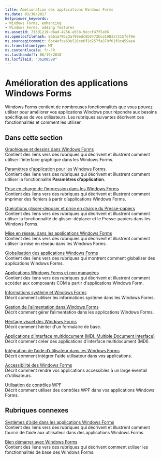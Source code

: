 ```yaml
---
title: Amélioration des applications Windows Forms
ms.date: 03/30/2017
helpviewer_keywords:
- Windows Forms, enhancing
- Windows Forms, adding features
ms.assetid: 733d1219-d6ad-4256-a55b-9eccf47f5a06
ms.openlocfilehash: 8ab1a79bc3a799edc8b0472bb31983a7215f6f9e
ms.sourcegitcommit: 6bc4efca63e526ce6f2d257fa870f01f8c459ae4
ms.translationtype: MT
ms.contentlocale: fr-FR
ms.lasthandoff: 06/19/2018
ms.locfileid: "36208588"
---
```

# <a name="enhancing-windows-forms-applications"></a>Amélioration des applications Windows Forms
Windows Forms contient de nombreuses fonctionnalités que vous pouvez utiliser pour améliorer vos applications Windows pour répondre aux besoins spécifiques de vos utilisateurs. Les rubriques suivantes décrivent ces fonctionnalités et comment les utiliser.  
  
## <a name="in-this-section"></a>Dans cette section  
 [Graphiques et dessins dans Windows Forms](../../../../docs/framework/winforms/advanced/graphics-and-drawing-in-windows-forms.md)  
 Contient des liens vers des rubriques qui décrivent et illustrent comment utiliser l'interface graphique dans les Windows Forms.  
  
 [Paramètres d'application pour les Windows Forms](../../../../docs/framework/winforms/advanced/application-settings-for-windows-forms.md).  
 Contient des liens vers des rubriques qui décrivent et illustrent comment utiliser la fonctionnalité **Paramètres d’application**.  
  
 [Prise en charge de l’impression dans les Windows Forms](../../../../docs/framework/winforms/advanced/windows-forms-print-support.md)  
 Contient des liens vers des rubriques qui décrivent et illustrent comment imprimer des fichiers à partir d’applications Windows Forms.  
  
 [Opérations glisser-déposer et prise en charge du Presse-papiers](../../../../docs/framework/winforms/advanced/drag-and-drop-operations-and-clipboard-support.md)  
 Contient des liens vers des rubriques qui décrivent et illustrent comment utiliser la fonctionnalité de glisser-déplacer et le Presse-papiers dans les Windows Forms.  
  
 [Mise en réseau dans les applications Windows Forms](../../../../docs/framework/winforms/advanced/networking-in-windows-forms-applications.md)  
 Contient des liens vers des rubriques qui décrivent et illustrent comment utiliser la mise en réseau dans les Windows Forms.  
  
 [Globalisation des applications Windows Forms](../../../../docs/framework/winforms/advanced/globalizing-windows-forms.md)  
 Contient des liens vers des rubriques qui montrent comment globaliser des applications Windows Forms.  
  
 [Applications Windows Forms et non managées](../../../../docs/framework/winforms/advanced/windows-forms-and-unmanaged-applications.md)  
 Contient des liens vers des rubriques qui décrivent et illustrent comment accéder aux composants COM à partir d'applications Windows Form.  
  
 [Informations système et Windows Forms](../../../../docs/framework/winforms/advanced/system-information-and-windows-forms.md)  
 Décrit comment utiliser les informations système dans les Windows Forms.  
  
 [Gestion de l'alimentation dans Windows Forms](../../../../docs/framework/winforms/advanced/power-management-in-windows-forms.md)  
 Décrit comment gérer l’alimentation dans les applications Windows Forms.  
  
 [Héritage visuel des Windows Forms](../../../../docs/framework/winforms/advanced/windows-forms-visual-inheritance.md)  
 Décrit comment hériter d'un formulaire de base.  
  
 [Applications d’interface multidocument (MDI, Multiple Document Interface)](../../../../docs/framework/winforms/advanced/multiple-document-interface-mdi-applications.md)  
 Décrit comment créer des applications d'interface multidocument (MDI).  
  
 [Intégration de l’aide d’utilisateur dans les Windows Forms](../../../../docs/framework/winforms/advanced/integrating-user-help-in-windows-forms.md)  
 Décrit comment intégrer l'aide utilisateur dans vos applications.  
  
 [Accessibilité des Windows Forms](../../../../docs/framework/winforms/advanced/windows-forms-accessibility.md)  
 Décrit comment rendre vos applications accessibles à un large éventail d'utilisateurs.  
  
 [Utilisation de contrôles WPF](../../../../docs/framework/winforms/advanced/using-wpf-controls.md)  
 Décrit comment utiliser des contrôles WPF dans vos applications Windows Forms.  
  
## <a name="related-sections"></a>Rubriques connexes  
 [Systèmes d’aide dans les applications Windows Forms](../../../../docs/framework/winforms/advanced/help-systems-in-windows-forms-applications.md)  
 Contient des liens vers des rubriques qui décrivent et illustrent comment fournir de l’aide aux utilisateur dans des applications Windows Forms.  
  
 [Bien démarrer avec Windows Forms](../../../../docs/framework/winforms/getting-started-with-windows-forms.md)  
 Contient des liens vers des rubriques qui décrivent comment utiliser les fonctionnalités de base des Windows Forms.
